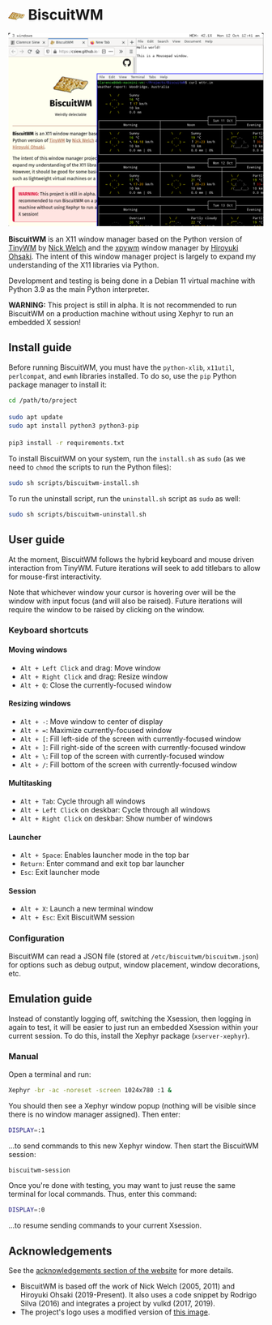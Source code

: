 # ![alt text](docs/images/logo-inline-32.png "BiscuitWM logo") BiscuitWM
![alt text](docs/images/screenshot4.png "BiscuitWM desktop")

**BiscuitWM** is an X11 window manager based on the Python version of [TinyWM](https://github.com/mackstann/tinywm) by [Nick Welch](https://github.com/mackstann) and the [xpywm](https://github.com/h-ohsaki/xpywm) window manager by [Hiroyuki Ohsaki](http://www.lsnl.jp/~ohsaki/). The intent of this window manager project is largely to expand my understanding of the X11 libraries via Python.

Development and testing is being done in a Debian 11 virtual machine with Python 3.9 as the main Python interpreter.

**WARNING:** This project is still in alpha. It is not recommended to run BiscuitWM on a production machine without using Xephyr to run an embedded X session!

## Install guide
Before running BiscuitWM, you must have the `python-xlib`, `x11util`, `perlcompat`, and `ewmh` libraries installed. To do so, use the `pip` Python package manager to install it:
```bash
cd /path/to/project

sudo apt update
sudo apt install python3 python3-pip

pip3 install -r requirements.txt
```
To install BiscuitWM on your system, run the `install.sh` as `sudo` (as we need to `chmod` the scripts to run the Python files):
```bash
sudo sh scripts/biscuitwm-install.sh
```
To run the uninstall script, run the `uninstall.sh` script as `sudo` as well:
```bash
sudo sh scripts/biscuitwm-uninstall.sh
```

## User guide
At the moment, BiscuitWM follows the hybrid keyboard and mouse driven interaction from TinyWM. Future iterations will seek to add titlebars to allow for mouse-first interactivity.

Note that whichever window your cursor is hovering over will be the window with input focus (and will also be raised). Future iterations will require the window to be raised by clicking on the window.

### Keyboard shortcuts
#### Moving windows
- `Alt + Left Click` and drag: Move window
- `Alt + Right Click` and drag: Resize window
- `Alt + Q`: Close the currently-focused window
#### Resizing windows
- `Alt + -`: Move window to center of display
- `Alt + =`: Maximize currently-focused window
- `Alt + [`: Fill left-side of the screen with currently-focused window
- `Alt + ]`: Fill right-side of the screen with currently-focused window
- `Alt + \`: Fill top of the screen with currently-focused window
- `Alt + /`: Fill bottom of the screen with currently-focused window
#### Multitasking
- `Alt + Tab`: Cycle through all windows
- `Alt + Left Click` on deskbar: Cycle through all windows
- `Alt + Right Click` on deskbar: Show number of windows
#### Launcher
- `Alt + Space`: Enables launcher mode in the top bar
- `Return`: Enter command and exit top bar launcher
- `Esc`: Exit launcher mode
#### Session
- `Alt + X`: Launch a new terminal window
- `Alt + Esc`: Exit BiscuitWM session

### Configuration
BiscuitWM can read a JSON file (stored at `/etc/biscuitwm/biscuitwm.json`) for options such as debug output, window placement, window decorations, etc.

## Emulation guide
Instead of constantly logging off, switching the Xsession, then logging in again to test, it will be easier to just run an embedded Xsession within your current session. To do this, install the Xephyr package (`xserver-xephyr`).

### Manual
Open a terminal and run:
```bash
Xephyr -br -ac -noreset -screen 1024x780 :1 &
```
You should then see a Xephyr window popup (nothing will be visible since there is no window manager assigned). Then enter:
```bash
DISPLAY=:1
```
...to send commands to this new Xephyr window.
Then start the BiscuitWM session:
```bash
biscuitwm-session
```

Once you're done with testing, you may want to just reuse the same terminal for local commands. Thus, enter this command:
```bash
DISPLAY=:0
```
...to resume sending commands to your current Xsession.

## Acknowledgements
See the [acknowledgements section of the website](https://csiew.github.io/BiscuitWM#acknowledgements) for more details.
- BiscuitWM is based off the work of Nick Welch (2005, 2011) and Hiroyuki Ohsaki (2019-Present). It also uses a code snippet by Rodrigo Silva (2016) and integrates a project by vulkd (2017, 2019).
- The project's logo uses a modified version of [this image](https://www.wallpaperflare.com/biscuit-placed-on-brown-wooden-surface-crumb-butter-biscuit-wallpaper-wcwij).
